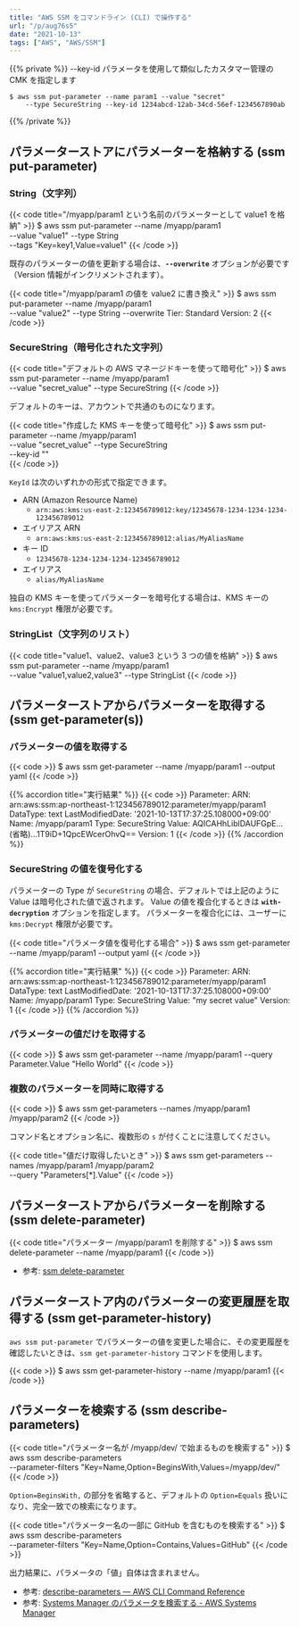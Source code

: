 ```yaml
---
title: "AWS SSM をコマンドライン (CLI) で操作する"
url: "/p/aug76s5"
date: "2021-10-13"
tags: ["AWS", "AWS/SSM"]
---
```


{{% private %}}
--key-id パラメータを使用して類似したカスタマー管理の CMK を指定します
```
$ aws ssm put-parameter --name param1 --value "secret"
    --type SecureString --key-id 1234abcd-12ab-34cd-56ef-1234567890ab
```
{{% /private %}}


パラメーターストアにパラメーターを格納する (ssm put-parameter)
----

### String（文字列）

{{< code title="/myapp/param1 という名前のパラメーターとして value1 を格納" >}}
$ aws ssm put-parameter --name /myapp/param1 \
    --value "value1" --type String \
    --tags "Key=key1,Value=value1"
{{< /code >}}

既存のパラメーターの値を更新する場合は、__`--overwrite`__ オプションが必要です（Version 情報がインクリメントされます）。

{{< code title="/myapp/param1 の値を value2 に書き換え" >}}
$ aws ssm put-parameter --name /myapp/param1 \
    --value "value2" --type String --overwrite
Tier: Standard
Version: 2
{{< /code >}}

### SecureString（暗号化された文字列）

{{< code title="デフォルトの AWS マネージドキーを使って暗号化" >}}
$ aws ssm put-parameter --name /myapp/param1 \
    --value "secret_value" --type SecureString
{{< /code >}}

デフォルトのキーは、アカウントで共通のものになります。

{{< code title="作成した KMS キーを使って暗号化" >}}
$ aws ssm put-parameter --name /myapp/param1 \
    --value "secret_value" --type SecureString \
    --key-id "<KeyId>" \
{{< /code >}}

`KeyId` は次のいずれかの形式で指定できます。

- ARN (Amazon Resource Name)
    - `arn:aws:kms:us-east-2:123456789012:key/12345678-1234-1234-1234-123456789012`
- エイリアス ARN
    - `arn:aws:kms:us-east-2:123456789012:alias/MyAliasName`
- キー ID
    - `12345678-1234-1234-1234-123456789012`
- エイリアス
    - `alias/MyAliasName`

独自の KMS キーを使ってパラメーターを暗号化する場合は、KMS キーの `kms:Encrypt` 権限が必要です。


### StringList（文字列のリスト）

{{< code title="value1、value2、value3 という 3 つの値を格納" >}}
$ aws ssm put-parameter --name /myapp/param1 \
    --value "value1,value2,value3" --type StringList
{{< /code >}}


パラメーターストアからパラメーターを取得する (ssm get-parameter(s))
----

### パラメーターの値を取得する

{{< code >}}
$ aws ssm get-parameter --name /myapp/param1 --output yaml
{{< /code >}}

{{% accordion title="実行結果" %}}
{{< code >}}
Parameter:
  ARN: arn:aws:ssm:ap-northeast-1:123456789012:parameter/myapp/param1
  DataType: text
  LastModifiedDate: '2021-10-13T17:37:25.108000+09:00'
  Name: /myapp/param1
  Type: SecureString
  Value: AQICAHhLiblDAUFGpE...(省略)...1T9iD+1QpcEWcerOhvQ==
  Version: 1
{{< /code >}}
{{% /accordion %}}

### SecureString の値を復号化する

パラメーターの Type が `SecureString` の場合、デフォルトでは上記のように Value は暗号化された値で返されます。
Value の値を複合化するときは __`with-decryption`__ オプションを指定します。
パラメーターを複合化には、ユーザーに `kms:Decrypt` 権限が必要です。

{{< code title="パラメータ値を復号化する場合" >}}
$ aws ssm get-parameter --name /myapp/param1 --output yaml
{{< /code >}}

{{% accordion title="実行結果" %}}
{{< code >}}
Parameter:
  ARN: arn:aws:ssm:ap-northeast-1:123456789012:parameter/myapp/param1
  DataType: text
  LastModifiedDate: '2021-10-13T17:37:25.108000+09:00'
  Name: /myapp/param1
  Type: SecureString
  Value: "my secret value"
  Version: 1
{{< /code >}}
{{% /accordion %}}

### パラメーターの値だけを取得する

{{< code >}}
$ aws ssm get-parameter --name /myapp/param1 --query Parameter.Value
"Hello World"
{{< /code >}}

### 複数のパラメーターを同時に取得する

{{< code >}}
$ aws ssm get-parameters --names /myapp/param1 /myapp/param2
{{< /code >}}

コマンド名とオプション名に、複数形の `s` が付くことに注意してください。

{{< code title="値だけ取得したいとき" >}}
$ aws ssm get-parameters --names /myapp/param1 /myapp/param2 \
    --query "Parameters[*].Value"
{{< /code >}}


パラメーターストアからパラメーターを削除する (ssm delete-parameter)
----

{{< code title="パラメーター /myapp/param1 を削除する" >}}
$ aws ssm delete-parameter --name /myapp/param1
{{< /code >}}

- 参考: [ssm delete-parameter](https://docs.aws.amazon.com/cli/latest/reference/ssm/delete-parameter.html)


パラメーターストア内のパラメーターの変更履歴を取得する (ssm get-parameter-history)
----

`aws ssm put-parameter` でパラメーターの値を変更した場合に、その変更履歴を確認したいときは、`ssm get-parameter-history` コマンドを使用します。

{{< code >}}
$ aws ssm get-parameter-history --name /myapp/param1
{{< /code >}}


パラメーターを検索する (ssm describe-parameters)
----

{{< code title="パラメーター名が /myapp/dev/ で始まるものを検索する" >}}
$ aws ssm describe-parameters \
    --parameter-filters "Key=Name,Option=BeginsWith,Values=/myapp/dev/"
{{< /code >}}

`Option=BeginsWith,` の部分を省略すると、デフォルトの `Option=Equals` 扱いになり、完全一致での検索になります。

{{< code title="パラメーター名の一部に GitHub を含むものを検索する" >}}
$ aws ssm describe-parameters \
    --parameter-filters "Key=Name,Option=Contains,Values=GitHub"
{{< /code >}}

出力結果に、パラメータの「値」自体は含まれません。

- 参考: [describe-parameters — AWS CLI Command Reference](https://docs.aws.amazon.com/cli/latest/reference/ssm/describe-parameters.html)
- 参考: [Systems Manager のパラメータを検索する - AWS Systems Manager](https://docs.aws.amazon.com/ja_jp/systems-manager/latest/userguide/parameter-search.html)

